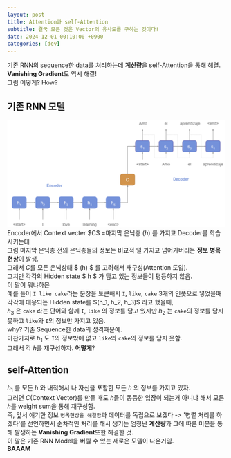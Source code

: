 ```yaml
---
layout: post
title: Attention과 self-Attention
subtitle: 결국 모든 것은 Vector의 유사도를 구하는 것이다!
date: 2024-12-01 00:10:00 +0900
categories: [dev]
---
```


기존 RNN의 sequence한 data를 처리하는데 **계산량**을 self-Attention을 통해 해결.  
**Vanishing Gradient**도 역시 해결!  
그럼 어떻게? How?  

## 기존 RNN 모델  
![RNN Model](/assets/images/Encoder_Decoder.png)  
Encoder에서 Context vecter \$C\$ =마지막 은닉층 $(h)$ 를 가지고 Decoder를 학습시키는데  
그럼 마지막 은닉층 전의 은닉층들의 정보는 비교적 덜 가지고 넘어가버리는 **정보 병목 현상**이 발생.  
그래서 $C$를 모든 은닉상태 \$ (h) \$ 를 고려해서 재구성(Attention 도입).  
그치만 각각의 Hidden state $ h $ 가 담고 있는 정보들이 평등하지 않음.  
이 말이 뭐냐하믄  
예를 들어 `I like cake`라는 문장을 토큰해서 `I`, `like`, `cake` 3개의 인풋으로 넣었을때 각각에 대응되는 Hidden state를 \$(h_1, h_2, h_3)\$ 라고 했을때,  
$h_3$ 은 `cake` 라는 단어와 함께 `I`, `like` 의 정보를 담고 있지만 $h_2$ 는 `cake`의 정보를 담지 못하고 `like`와 `I`의 정보만 가지고 있음.  
why? 기존 Sequence한 data의 성격때문에.  
마찬가지로  $h_1$ 도 `I`의 정보밖에 없고 `like`와 `cake`의 정보를 담지 못함.  
그래서 각 $h$를 재구성하자. **어떻게**?  

## self-Attention
$h_1$ 를 모든 $h$ 와 내적해서 나 자신을 포함한 모든 $h$ 의 정보를 가지고 있자.  
그러면 $C$(Context Vector)를 만들 때도 $h$들이 동등한 입장이 되는거 아니냐 해서 모든 $h$를 weight sum을 통해 재구성함.  
즉, 앞서 얘기한 정보 `병목현상을 해결함`과 데이터를 독립으로 보겠다 -> '병렬 처리를 하겠다'를 선언하면서 순차적인 처리를 해서 생기는 엄청난 **계산량**과 그에 따른 미분을 통해 발생하는 **Vanishing Gradient**또한 해결한 것.  
이 말은 기존 RNN Model을 버릴 수 있는 새로운 모델이 나온거임.  
**BAAAM**
